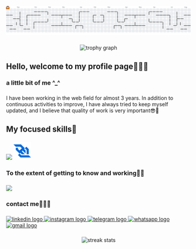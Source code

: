 <picture>
  <source media="(prefers-color-scheme: dark)" srcset="https://raw.githubusercontent.com/poriyaASadi/poriyaASadi/output/pacman-contribution-graph-dark.svg">
  
  <source media="(prefers-color-scheme: light)" srcset="https://raw.githubusercontent.com/poriyaASadi/poriyaASadi/output/pacman-contribution-graph.svg">

  <img alt="pacman contribution graph" src="https://raw.githubusercontent.com/poriyaASadi/poriyaASadi/output/pacman-contribution-graph.svg">
</picture>

###

<div align="center">
  <img src="https://github-profile-trophy.vercel.app?username=poriyaASadi&theme=dracula&column=-1&row=1&margin-w=8&margin-h=8&no-bg=false&no-frame=false&order=4" height="150" alt="trophy graph"  />
</div>

###

<h2 align="left">Hello, welcome to my profile page🌟🧑‍💼</h2>

###

<h3 align="left">a little bit of me ^_^</h3>

###

<p align="left">I have been working in the web field for almost 3 years. In addition to continuous activities to improve, I have always tried to keep myself updated, and I believe that quality of work is very important😎🫡</p>

###

<h2 align="left">My focused  skills🥷</h2>

###

<div align="left">
    <img src="https://skillicons.dev/icons?i=javascript,vue,nuxt,vuetify,regex,pinia,react,html,css,tailwindcss,github,sass,npm,pnpm,git">
    <img src="https://github.com/abeade/browser-websocket-client/raw/master/icons/icon_048.png?raw=true" alt="WebSocket">
</div>

###

<h3 align="left">To the extent of getting to know and working😶‍🌫️</h3>

###

<div align="left">
  <img src="https://skillicons.dev/icons?i=codepen,vite,mysql,svelte,php,python,vscode,visualstudio,postman,figma,xd">
</div>

###

<h3 align="left">contact me👾👨‍💻</h3>

###

<div align="left">
  <a href="https://www.linkedin.com/in/poriyaasadi/" target="_blank">
    <img src="https://raw.githubusercontent.com/maurodesouza/profile-readme-generator/master/src/assets/icons/social/linkedin/default.svg" width="52" height="40" alt="linkedin logo"  />
  </a>
  <a href="https://www.instagram.com/poriya.asadi.85/?__pwa=1" target="_blank">
    <img src="https://raw.githubusercontent.com/maurodesouza/profile-readme-generator/master/src/assets/icons/social/instagram/default.svg" width="52" height="40" alt="instagram logo"  />
  </a>
  <a href="https://t.me/P_o_r_iya" target="_blank">
    <img src="https://raw.githubusercontent.com/maurodesouza/profile-readme-generator/master/src/assets/icons/social/telegram/default.svg" width="52" height="40" alt="telegram logo"  />
  </a>
  <a href="https://wa.me/qr/26SRCSDLKZVGF1" target="_blank">
    <img src="https://raw.githubusercontent.com/maurodesouza/profile-readme-generator/master/src/assets/icons/social/whatsapp/default.svg" width="52" height="40" alt="whatsapp logo"  />
  </a>
  <a href="mailto:pooruiasadi85@gmail.com" target="_blank">
    <img src="https://raw.githubusercontent.com/maurodesouza/profile-readme-generator/master/src/assets/icons/social/gmail/default.svg" width="52" height="40" alt="gmail logo"  />
  </a>
</div>

###

<div align="center">
  <img src="https://github-readme-streak-stats.herokuapp.com/?user=poriyaASadi&theme=radical" alt="streak stats" />
</div>

###
